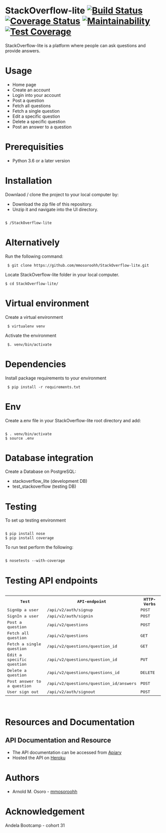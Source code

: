 # StackOverflow-lite    [![Build Status](https://travis-ci.org/mmosoroohh/StackOverflow-lite.svg?branch=challenge3)](https://travis-ci.org/mmosoroohh/StackOverflow-lite)   [![Coverage Status](https://coveralls.io/repos/github/mmosoroohh/StackOverflow-lite/badge.svg?branch=challenge3)](https://coveralls.io/github/mmosoroohh/StackOverflow-lite?branch=challenge3)   [![Maintainability](https://api.codeclimate.com/v1/badges/39632655bf578a5b3aa2/maintainability)](https://codeclimate.com/github/mmosoroohh/StackOverflow-lite/maintainability)   [![Test Coverage](https://api.codeclimate.com/v1/badges/a99a88d28ad37a79dbf6/test_coverage)](https://codeclimate.com/github/codeclimate/codeclimate/test_coverage)
StackOverflow-lite is a platform where people can ask questions and provide answers.

# Usage
- Home page
- Create an account 
- Login into your account
- Post a question
- Fetch all questions
- Fetch a single question
- Edit a specific question
- Delete a specific question
- Post an answer to a question

# Prerequisities
- Python 3.6 or a later version

# Installation
Downlaod / clone the project to your local computer by:
- Download the zip file of this repository.
- Unzip it and navigate into the UI directory.
<pre><code>
$ /StackOverflow-lite
</code></pre>
  

# Alternatively
Run the following command:
<pre><code> $ git clone https://github.com/mmosoroohh/StackOverflow-lite.git </code></pre>
Locate StackOverflow-lite folder in your local computer.
<pre><code>$ cd StackOverflow-lite/ </code></pre>

# Virtual environment
Create a virtual environment
<pre><code> $ virtualenv venv </code></pre>
Activate the environment
<pre><code> $. venv/bin/activate </code></pre>

# Dependencies
Install package requirements to your environment
<pre><code> $ pip install -r requirements.txt </code></pre>

# Env
Create a.env file in your StackOverflow-lite root directory and add:
<pre><code>
$ . venv/bin/activate
$ source .env
</code></pre>

# Database integration
Create a Database on PostgreSQL:
- stackoverflow_lite (development DB)
- test_stackoverflow (testing DB)

# Testing
To set up testing environment
<pre><code>
$ pip install nose
$ pip install coverage
</code></pre>
To run test perform the following:
<pre><code>
$ nosetests --with-coverage
</code></pre>
# Testing API endpoints
<pre>
<table>
<tr><th>Test</th>
<th>API-endpoint</th>
<th>HTTP-Verbs</th>
</tr>
<tr>
<td>SignUp a user</td>
<td>/api/v2/auth/signup</td>
<td>POST</td>
</tr>
<tr>
<td>SignIn a user</td>
<td>/api/v2/auth/signin</td>
<td>POST</td>
</tr>
<tr>
<td>Post a question</td>
<td>/api/v2/questions</td>
<td>POST</td>
</tr>
<tr>
<td>Fetch all question</td>
<td>/api/v2/questions</td>
<td>GET</td>
</tr>
<tr>
<td>Fetch a single question</td>
<td>/api/v2/questions/question_id</td>
<td>GET</td>
</tr>
<tr>
<td>Edit a specific question</td>
<td>/api/v2/questions/question_id</td>
<td>PUT</td>
</tr>
<tr>
<td>Delete a question</td>
<td>/api/v2/questions/questions_id</td>
<td>DELETE</td>
</tr>
<tr>
<td>Post answer to a question</td>
<td>/api/v2/questions/question_id/answers</td>
<td>POST</td>
</tr>
<tr>
<td>User sign out</td>
<td>/api/v2/auth/signout</td>
<td>POST</td>
</tr>
</tr>
</table>
</pre>

# Resources and Documentation
## API Documentation and Resource
- The API documentation can be accessed from [Apiary](https://stackoverflowlite5.docs.apiary.io)
- Hosted the API on [Heroku](https://stackoverflow-lite-v2.herokuapp.com)

# Authors
- Arnold M. Osoro - [mmosoroohh](https://github.com/mmosoroohh)

# Acknowledgement
Andela Bootcamp - cohort 31
